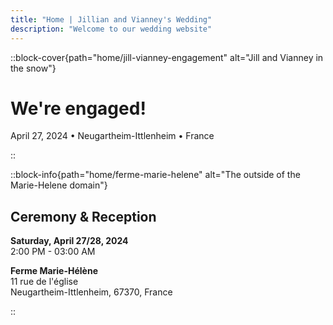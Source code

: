 ```yaml
---
title: "Home | Jillian and Vianney's Wedding"
description: "Welcome to our wedding website"
---
```


::block-cover{path="home/jill-vianney-engagement" alt="Jill and Vianney in the snow"}

# We're engaged!

April 27, 2024 • Neugartheim-Ittlenheim • France

::

::block-info{path="home/ferme-marie-helene" alt="The outside of the Marie-Helene domain"}

## Ceremony & Reception

**Saturday, April 27/28, 2024** \
2:00 PM - 03:00 AM

**Ferme Marie-Hélène** \
11 rue de l'église \
Neugartheim-Ittlenheim, 67370, France

::
